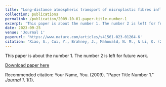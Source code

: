 ```yaml
---
title: "Long-distance atmospheric transport of microplastic fibres influenced by their shapes"
collection: publications
permalink: /publication/2009-10-01-paper-title-number-1
excerpt: 'This paper is about the number 1. The number 2 is left for future work.'
date: 2023-09-25
venue: 'Journal 1'
paperurl: 'https://www.nature.com/articles/s41561-023-01264-6'
citation: 'Xiao, S., Cui, Y., Brahney, J., Mahowald, N. M., & Li, Q. (2023). Long-distance atmospheric transport of microplastic fibres influenced by their shapes. Nature Geoscience, 1-8.'
---
```

This paper is about the number 1. The number 2 is left for future work.

[Download paper here](http://academicpages.github.io/files/paper1.pdf)

Recommended citation: Your Name, You. (2009). "Paper Title Number 1." <i>Journal 1</i>. 1(1).
